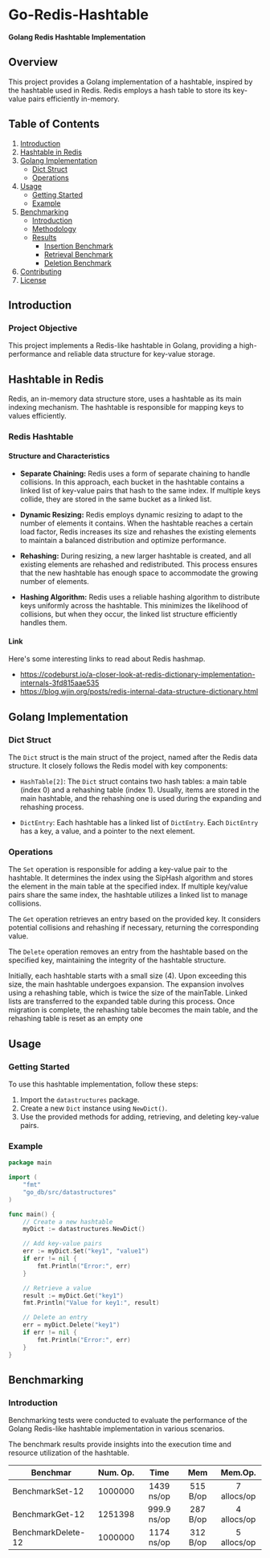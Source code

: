 # Go-Redis-Hashtable

**Golang Redis Hashtable Implementation**

## Overview

This project provides a Golang implementation of a hashtable, inspired by the hashtable used in Redis. Redis employs a hash table to store its key-value pairs efficiently in-memory.

## Table of Contents

1. [Introduction](#introduction)
2. [Hashtable in Redis](#hashtable-in-redis)
3. [Golang Implementation](#golang-implementation)
   - [Dict Struct](#dict-struct)
   - [Operations](#operations)
4. [Usage](#usage)
   - [Getting Started](#getting-started)
   - [Example](#example)
5. [Benchmarking](#benchmarking)
   - [Introduction](#introduction-1)
   - [Methodology](#methodology)
   - [Results](#results)
      - [Insertion Benchmark](#insertion-benchmark)
      - [Retrieval Benchmark](#retrieval-benchmark)
      - [Deletion Benchmark](#deletion-benchmark)
6. [Contributing](#contributing)
7. [License](#license)
## Introduction

### Project Objective

This project implements a Redis-like hashtable in Golang, providing a high-performance and reliable data structure for key-value storage.

## Hashtable in Redis

Redis, an in-memory data structure store, uses a hashtable as its main indexing mechanism. The hashtable is responsible for mapping keys to values efficiently.

### Redis Hashtable

#### Structure and Characteristics

- **Separate Chaining:** Redis uses a form of separate chaining to handle collisions. In this approach, each bucket in the hashtable contains a linked list of key-value pairs that hash to the same index. If multiple keys collide, they are stored in the same bucket as a linked list.

- **Dynamic Resizing:** Redis employs dynamic resizing to adapt to the number of elements it contains. When the hashtable reaches a certain load factor, Redis increases its size and rehashes the existing elements to maintain a balanced distribution and optimize performance.

- **Rehashing:** During resizing, a new larger hashtable is created, and all existing elements are rehashed and redistributed. This process ensures that the new hashtable has enough space to accommodate the growing number of elements.

- **Hashing Algorithm:** Redis uses a reliable hashing algorithm to distribute keys uniformly across the hashtable. This minimizes the likelihood of collisions, but when they occur, the linked list structure efficiently handles them.

#### Link
Here's some interesting links to read about Redis hashmap.

- https://codeburst.io/a-closer-look-at-redis-dictionary-implementation-internals-3fd815aae535
- https://blog.wjin.org/posts/redis-internal-data-structure-dictionary.html

## Golang Implementation

### Dict Struct

The `Dict` struct is the main struct of the project, named after the Redis data structure. It closely follows the Redis model with key components:

- `HashTable[2]`: The `Dict` struct contains two hash tables: a main table (index 0) and a rehashing table (index 1). Usually, items are stored in the main hashtable, and the rehashing one is used during the expanding and rehashing process.

- `DictEntry`: Each hashtable has a linked list of `DictEntry`. Each `DictEntry` has a key, a value, and a pointer to the next element.

### Operations

The `Set` operation is responsible for adding a key-value pair to the hashtable. It determines the index using the SipHash algorithm and stores the element in the main table at the specified index. If multiple key/value pairs share the same index, the hashtable utilizes a linked list to manage collisions.

The `Get` operation retrieves an entry based on the provided key. It considers potential collisions and rehashing if necessary, returning the corresponding value.

The `Delete` operation removes an entry from the hashtable based on the specified key, maintaining the integrity of the hashtable structure.

Initially, each hashtable starts with a small size (4). Upon exceeding this size, the main hashtable undergoes expansion. The expansion involves using a rehashing table, which is twice the size of the mainTable. Linked lists are transferred to the expanded table during this process. Once migration is complete, the rehashing table becomes the main table, and the rehashing table is reset as an empty one

## Usage

### Getting Started

To use this hashtable implementation, follow these steps:

1. Import the `datastructures` package.
2. Create a new `Dict` instance using `NewDict()`.
3. Use the provided methods for adding, retrieving, and deleting key-value pairs.

### Example

```go
package main

import (
	"fmt"
	"go_db/src/datastructures"
)

func main() {
	// Create a new hashtable
	myDict := datastructures.NewDict()

	// Add key-value pairs
	err := myDict.Set("key1", "value1")
	if err != nil {
		fmt.Println("Error:", err)
	}

	// Retrieve a value
	result := myDict.Get("key1")
	fmt.Println("Value for key1:", result)

	// Delete an entry
	err = myDict.Delete("key1")
	if err != nil {
		fmt.Println("Error:", err)
	}
}
```

## Benchmarking
### Introduction
Benchmarking tests were conducted to evaluate the performance of the Golang Redis-like hashtable implementation in various scenarios.

The benchmark results provide insights into the execution time and resource utilization of the hashtable.

| Benchmar                   | Num. Op.       |   Time           |     Mem         |     Mem.Op.      |
| -------------------------- |:--------------:|:----------------:|:---------------:|:-----------:|
| BenchmarkSet-12       	 | 1000000	      | 1439 ns/op	     | 515 B/op	       | 7 allocs/op |
| BenchmarkGet-12       	 | 1251398	      | 999.9 ns/op	     | 287 B/op	       | 4 allocs/op |
| BenchmarkDelete-12    	 | 1000000	      | 1174 ns/op	     | 312 B/op	       | 5 allocs/op |
